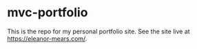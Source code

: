 # mvc-portfolio

This is the repo for my personal portfolio site. See the site live at https://eleanor-mears.com/.
